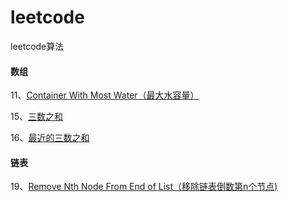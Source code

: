 # leetcode
leetcode算法

#### 数组

11、[Container With Most Water（最大水容量）](https://github.com/jingegebuguai/leetcode/issues/3)

15、[三数之和](https://github.com/jingegebuguai/leetcode/issues/1)

16、[最近的三数之和](https://github.com/jingegebuguai/leetcode/issues/2)



#### 链表

19、[Remove Nth Node From End of List（移除链表倒数第n个节点)](https://github.com/jingegebuguai/leetcode/issues/4)
